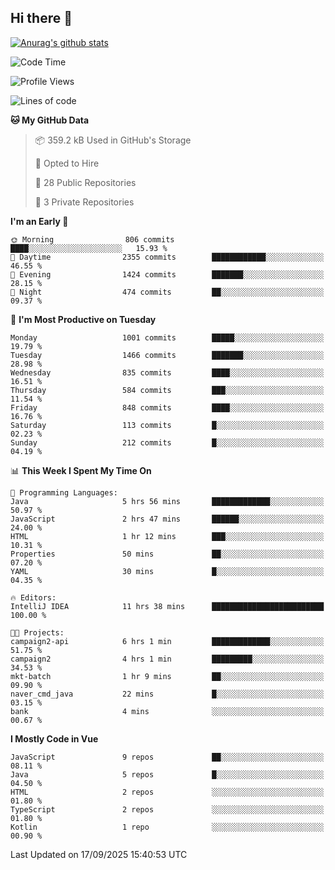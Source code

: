 ## Hi there 👋

[![Anurag's github stats](https://github-readme-stats.vercel.app/api?username=Songwonseok)](https://github.com/anuraghazra/github-readme-stats)



<!--START_SECTION:waka-->
![Code Time](http://img.shields.io/badge/Code%20Time-3%2C767%20hrs%204%20mins-blue)

![Profile Views](http://img.shields.io/badge/Profile%20Views-0-blue)

![Lines of code](https://img.shields.io/badge/From%20Hello%20World%20I%27ve%20Written-34.8%20million%20lines%20of%20code-blue)

**🐱 My GitHub Data** 

> 📦 359.2 kB Used in GitHub's Storage 
 > 
> 💼 Opted to Hire
 > 
> 📜 28 Public Repositories 
 > 
> 🔑 3 Private Repositories 
 > 
**I'm an Early 🐤** 

```text
🌞 Morning                806 commits         ████░░░░░░░░░░░░░░░░░░░░░   15.93 % 
🌆 Daytime                2355 commits        ████████████░░░░░░░░░░░░░   46.55 % 
🌃 Evening                1424 commits        ███████░░░░░░░░░░░░░░░░░░   28.15 % 
🌙 Night                  474 commits         ██░░░░░░░░░░░░░░░░░░░░░░░   09.37 % 
```
📅 **I'm Most Productive on Tuesday** 

```text
Monday                   1001 commits        █████░░░░░░░░░░░░░░░░░░░░   19.79 % 
Tuesday                  1466 commits        ███████░░░░░░░░░░░░░░░░░░   28.98 % 
Wednesday                835 commits         ████░░░░░░░░░░░░░░░░░░░░░   16.51 % 
Thursday                 584 commits         ███░░░░░░░░░░░░░░░░░░░░░░   11.54 % 
Friday                   848 commits         ████░░░░░░░░░░░░░░░░░░░░░   16.76 % 
Saturday                 113 commits         █░░░░░░░░░░░░░░░░░░░░░░░░   02.23 % 
Sunday                   212 commits         █░░░░░░░░░░░░░░░░░░░░░░░░   04.19 % 
```


📊 **This Week I Spent My Time On** 

```text
💬 Programming Languages: 
Java                     5 hrs 56 mins       █████████████░░░░░░░░░░░░   50.97 % 
JavaScript               2 hrs 47 mins       ██████░░░░░░░░░░░░░░░░░░░   24.00 % 
HTML                     1 hr 12 mins        ███░░░░░░░░░░░░░░░░░░░░░░   10.31 % 
Properties               50 mins             ██░░░░░░░░░░░░░░░░░░░░░░░   07.20 % 
YAML                     30 mins             █░░░░░░░░░░░░░░░░░░░░░░░░   04.35 % 

🔥 Editors: 
IntelliJ IDEA            11 hrs 38 mins      █████████████████████████   100.00 % 

🐱‍💻 Projects: 
campaign2-api            6 hrs 1 min         █████████████░░░░░░░░░░░░   51.75 % 
campaign2                4 hrs 1 min         █████████░░░░░░░░░░░░░░░░   34.53 % 
mkt-batch                1 hr 9 mins         ██░░░░░░░░░░░░░░░░░░░░░░░   09.90 % 
naver_cmd_java           22 mins             █░░░░░░░░░░░░░░░░░░░░░░░░   03.15 % 
bank                     4 mins              ░░░░░░░░░░░░░░░░░░░░░░░░░   00.67 % 
```

**I Mostly Code in Vue** 

```text
JavaScript               9 repos             ██░░░░░░░░░░░░░░░░░░░░░░░   08.11 % 
Java                     5 repos             █░░░░░░░░░░░░░░░░░░░░░░░░   04.50 % 
HTML                     2 repos             ░░░░░░░░░░░░░░░░░░░░░░░░░   01.80 % 
TypeScript               2 repos             ░░░░░░░░░░░░░░░░░░░░░░░░░   01.80 % 
Kotlin                   1 repo              ░░░░░░░░░░░░░░░░░░░░░░░░░   00.90 % 
```




 Last Updated on 17/09/2025 15:40:53 UTC
<!--END_SECTION:waka-->
